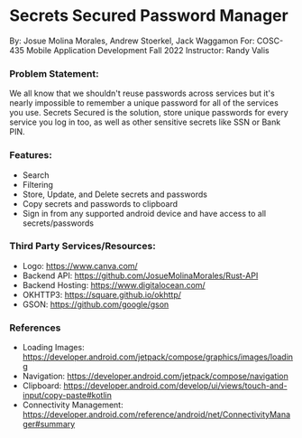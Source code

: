 # Secrets Secured Password Manager
By: Josue Molina Morales, Andrew Stoerkel, Jack Waggamon
For: COSC-435 Mobile Application Development Fall 2022
Instructor: Randy Valis

### Problem Statement:
We all know that we shouldn't reuse passwords across services but it's nearly impossible to remember a unique password for all of the services you use. Secrets Secured is the solution, store unique passwords for every service you log in too, as well as other sensitive secrets like SSN or Bank PIN.

### Features:
- Search
- Filtering
- Store, Update, and Delete secrets and passwords
- Copy secrets and passwords to clipboard
- Sign in from any supported android device and have access to all secrets/passwords

### Third Party Services/Resources:
- Logo: https://www.canva.com/
- Backend API: https://github.com/JosueMolinaMorales/Rust-API
- Backend Hosting: https://www.digitalocean.com/
- OKHTTP3: https://square.github.io/okhttp/
- GSON: https://github.com/google/gson

### References
 - Loading Images: https://developer.android.com/jetpack/compose/graphics/images/loading
 - Navigation: https://developer.android.com/jetpack/compose/navigation
 - Clipboard: https://developer.android.com/develop/ui/views/touch-and-input/copy-paste#kotlin
 - Connectivity Management: https://developer.android.com/reference/android/net/ConnectivityManager#summary
